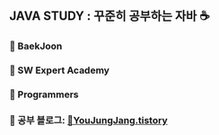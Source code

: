 ## JAVA STUDY : 꾸준히 공부하는 자바 ☕️
### 🌱 BaekJoon
### 🌱 SW Expert Academy
### 🌱 Programmers
### 🔗 공부 블로그: [📖YouJungJang.tistory](https://yuejeong.tistory.com/category/Algorithm/JAVA)
<br></br>


